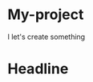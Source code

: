 # My-project
I let's create something
<!DOCTYPE>
<html>
 <head>
 <meta charset="utf-8">
  <title> example </title>
 </head>
 <body>
   <h1>Headline</h1>
   <p> </p>
 
 </body>

</html>
